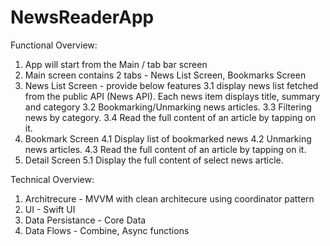 # NewsReaderApp

Functional Overview:

1. App will start from the Main / tab bar screen
2. Main screen contains 2 tabs - News List Screen, Bookmarks Screen
3. News List Screen - provide below features
    3.1 display news list fetched from the public API (News API). Each news item displays title, summary and category
    3.2 Bookmarking/Unmarking news articles.
    3.3 Filtering news by category.
    3.4 Read the full content of an article by tapping on it.
4. Bookmark Screen
    4.1 Display list of bookmarked news
    4.2 Unmarking news articles.
    4.3 Read the full content of an article by tapping on it.
5. Detail Screen
    5.1  Display the full content of select news article. 
    


Technical Overview:

1. Architrecure - MVVM with clean architecure using coordinator pattern
2. UI - Swift UI
3. Data Persistance - Core Data
4. Data Flows - Combine, Async functions


